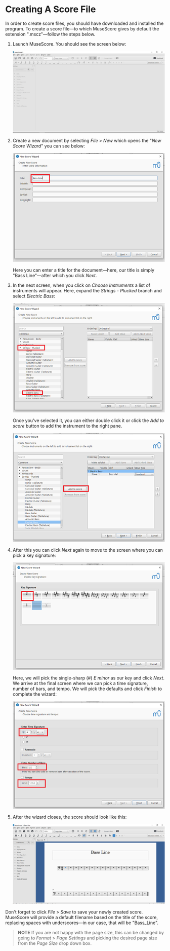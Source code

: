 # Creating A Score File

In order to create score files, you should have downloaded and installed the program. To create a score file&mdash;to which MuseScore gives by default the extension ".mscz"&mdash;follow the steps below.

1. Launch MuseScore. You should see the screen below:

   ![MuseScore Screen](pictures/musescore-screen.png)

2. Create a new document by selecting _File_ > _New_ which opens the "_New Score Wizard_" you can see below:

   ![New Score wizard](pictures/new-score-wizard.png)

   Here you can enter a title for the document&mdash;here, our title is simply "Bass Line"&mdash;after which you click _Next_.

3. In the next screen, when you click on _Choose Instruments_ a list of instruments will appear. Here, expand the _Strings - Plucked_ branch and select _Electric Bass_:

   ![Select instruments](pictures/select-electric-bass.png)

   Once you've selected it, you can either double click it or click the _Add to score_ button to add the instrument to the right pane.

   ![Add the instruments to the score](pictures/add-bass-to-score.png)

4. After this you can click _Next_ again to move to the screen where you can pick a key signature:

   ![Choose key signature](pictures/choose-key-signature.png)

   Here, we will pick the single-sharp (#) _E minor_ as our key and click _Next_. We arrive at the final screen where we can pick a time signature, number of bars, and tempo. We will pick the defaults and click _Finish_ to complete the wizard:

   ![Chose time signature and tempo](pictures/choose-time-signature-and-tempo.png)

5. After the wizard closes, the score should look like this:

   ![Created score](pictures/created-score.png)

Don't forget to click _File_ > _Save_ to save your newly created score. MuseScore will provide a default filename based on the title of the score, replacing spaces with underscores&mdash;in our case, that will be "Bass_Line".

> __NOTE__
> If you are not happy with the page size, this can be changed by going to _Format_ > _Page Settings_ and picking the desired page size from the _Page Size_ drop down box.
